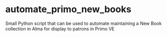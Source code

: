 # automate_primo_new_books
Small Python script that can be used to automate maintaining a New Book collection in Alma for display to patrons in Primo VE
